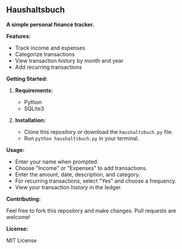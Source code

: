 ## **Haushaltsbuch**

**A simple personal finance tracker.**

**Features:**

* Track income and expenses
* Categorize transactions
* View transaction history by month and year
* Add recurring transactions

**Getting Started:**

1. **Requirements:**
   * Python 
   * SQLite3

2. **Installation:**
   * Clone this repository or download the `haushaltsbuch.py` file.
   * Run `python haushaltsbuch.py` in your terminal.

**Usage:**

* Enter your name when prompted.
* Choose "Income" or "Expenses" to add transactions.
* Enter the amount, date, description, and category.
* For recurring transactions, select "Yes" and choose a frequency.
* View your transaction history in the ledger.

**Contributing:**

Feel free to fork this repository and make changes. Pull requests are welcome!

**License:**

MIT License
